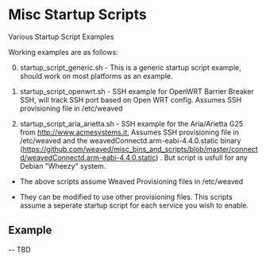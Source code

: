 # Misc Startup Scripts
Various Startup Script Examples

Working examples are as follows:

0. startup_script_generic.sh           -  This is a generic startup script example, should work on most platforms as an example.

0. startup_script_openwrt.sh           - SSH example for OpenWRT Barrier Breaker SSH, will track SSH port based on Open WRT config.  Assumes SSH provisioning file in /etc/weaved

0. startup_script_aria_arietta.sh      - SSH example for the Aria/Arietta G25 from http://www.acmesystems.it, Assumes SSH provisioning file in /etc/weaved and the weavedConnectd.arm-eabi-4.4.0.static binary (https://github.com/weaved/misc_bins_and_scripts/blob/master/connectd/weavedConnectd.arm-eabi-4.4.0.static) .  But script is usfull for any Debian "Wheezy" system.



* The above scripts assume Weaved Provisioning files in /etc/weaved

* They can be modified to use other provisioning files.  This scripts assume a seperate startup script for each service you wish to enable.

## Example

-- TBD
 
